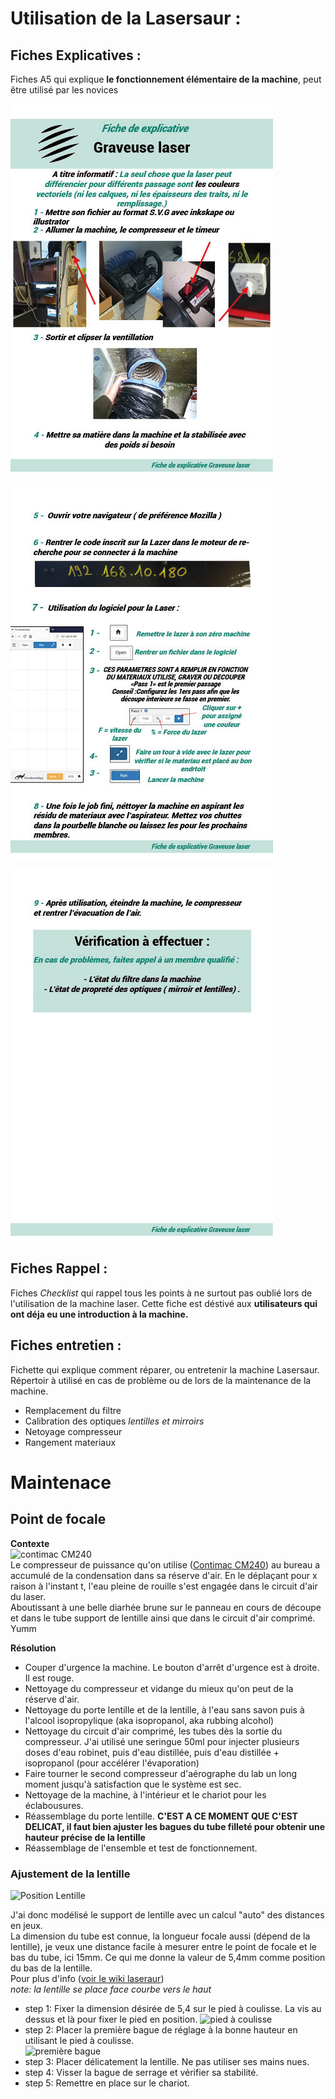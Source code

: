 # Utilisation de la Lasersaur :

## Fiches Explicatives :
Fiches A5 qui explique **le fonctionnement élémentaire de la machine**, peut être utilisé par les novices

![fiche exlicative 1](https://github.com/Lisa-oraa/toolsDocs/blob/master/Laser/Lasersaur/img/fiches-explicatives/Fiche%20explicative%20a5%20graveuse.jpg)

![fiche explicative 2](https://github.com/Lisa-oraa/toolsDocs/blob/master/Laser/Lasersaur/img/fiches-explicatives/Fiche%20explicative%20a5%20graveuse2.jpg)

![fiche explicatives 3](https://github.com/Lisa-oraa/toolsDocs/blob/master/Laser/Lasersaur/img/fiches-explicatives/Fiche%20explicative%20a5%20graveuse3.jpg)

## Fiches Rappel :
Fiches *Checklist* qui rappel tous les points à ne surtout pas oublié lors de l'utilisation de la machine laser. Cette fiche est déstivé aux **utilisateurs qui ont déja eu une introduction à la machine.** 

## Fiches entretien :
Fichette qui explique comment réparer, ou entretenir la machine Lasersaur. Répertoir à utilisé en cas de problème ou de lors de la maintenance de la machine. 
- Remplacement du filtre
- Calibration des optiques *lentilles et mirroirs*
- Netoyage compresseur
- Rangement materiaux


# Maintenace

## Point de focale

**Contexte**  
![contimac CM240](http://www.contimac.be/Repository/Cached/Producten/25150-canvas-290.jpg)  
Le compresseur de puissance qu'on utilise ([Contimac CM240](http://www.contimac.be/fr/produit/4111211125/compresseurs-professional/sans-huile-coaxiaux/cm-240-10-5-w)) au bureau a accumulé de la condensation dans sa réserve d'air. En le déplaçant pour x raison à l'instant t, l'eau pleine de rouille s'est engagée dans le circuit d'air du laser.  
Aboutissant à une belle diarhée brune sur le panneau en cours de découpe et dans le tube support de lentille ainsi que dans le circuit d'air comprimé.   
Yumm  

**Résolution**
- Couper d'urgence la machine. Le bouton d'arrêt d'urgence est à droite. Il est rouge. 
- Nettoyage du compresseur et vidange du mieux qu'on peut de la réserve d'air. 
- Nettoyage du porte lentille et de la lentille, à l'eau sans savon puis à l'alcool isopropylique (aka isopropanol, aka rubbing alcohol) 
- Nettoyage du circuit d'air comprimé, les tubes dès la sortie du compresseur. J'ai utilisé une seringue 50ml pour injecter plusieurs doses d'eau robinet, puis d'eau distillée, puis d'eau distillée + isopropanol (pour accélérer l'évaporation) 
- Faire tourner le second compresseur d'aérographe du lab un long moment jusqu'à satisfaction que le système est sec. 
- Nettoyage de la machine, à l'intérieur et le chariot pour les éclabousures.
- Réassemblage du porte lentille. **C'EST A CE MOMENT QUE C'EST DELICAT, il faut bien ajuster les bagues du tube filleté pour obtenir une hauteur précise de la lentille**  
- Réassemblage de l'ensemble et test de fonctionnement. 

### Ajustement de la lentille 

![Position Lentille](https://github.com/openfab-lab/toolsDocs/blob/master/Lasersaur/img/LasersaurLensAdjust.jpg)  

J'ai donc modélisé le support de lentille avec un calcul "auto" des distances en jeux.  
La dimension du tube est connue, la longueur focale aussi (dépend de la lentille), je veux une distance facile à mesurer entre le point de focale et le bas du tube, ici 15mm. Ce qui me donne la valeur de 5,4mm comme position du bas de la lentille.  
Pour plus d'info ([voir le wiki laseraur](https://github.com/nortd/lasersaur/wiki/optics_setup))  
*note: la lentille se place face courbe vers le haut*  

- step 1: Fixer la dimension désirée de 5,4 sur le pied à coulisse. La vis au dessus et là pour fixer le pied en position. 
![pied à coulisse](https://github.com/openfab-lab/toolsDocs/blob/master/Lasersaur/img/IMG_20170214_094633.jpg)  
- step 2: Placer la première bague de réglage à la bonne hauteur en utilisant le pied à coulisse.   
![première bague](https://github.com/openfab-lab/toolsDocs/blob/master/Lasersaur/img/IMG_20170214_094801.jpg)  
- step 3: Placer délicatement la lentille. Ne pas utiliser ses mains nues. 
- step 4: Visser la bague de serrage et vérifier sa stabilité. 
- step 5: Remettre en place sur le chariot. 
